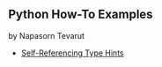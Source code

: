 ## Python How-To Examples
by Napasorn Tevarut

* [Self-Referencing Type Hints](self-referencing-hints.md)
